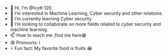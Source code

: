 - 👋 Hi, I’m @IvyK-120
- 👀 I’m interested in Machine Learning, Cyber security and other relations.
- 🌱 I’m currently learning Cyber security 
- 💞️ I’m looking to collaborate on more fields related to cyber security and machine learning.
- 📫 How to reach me ,find me here😁
- 😄 Pronouns: I
- ⚡ Fun fact: My favorite food is fruits 😂

<!---
IvyK-120/IvyK-120 is a ✨ special ✨ repository because its `README.md` (this file) appears on your GitHub profile.
You can click the Preview link to take a look at your changes.
--->
